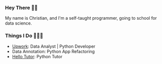 ### Hey There 👋🏽
My name is Christian, and I'm a self-taught programmer, going to school for data science.

### Things I Do 👨🏽‍💻
- [Upwork](https://www.upwork.com/freelancers/~0170b46925852a7c83): Data Analyst | Python Developer
- Data Annotation: Python App Refactoring
- [Hello Tutor](https://www.hellotutor.org): Python Tutor
